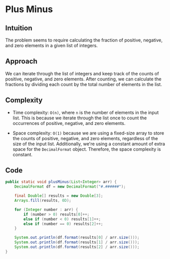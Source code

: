 # Plus Minus

## Intuition

The problem seems to require calculating the fraction of positive, negative, and zero elements in a given list of integers.

## Approach

We can iterate through the list of integers and keep track of the counts of positive, negative, and zero elements. After counting, we can calculate the fractions by dividing each count by the total number of elements in the list.

## Complexity

- Time complexity: `O(n)`, where `n` is the number of elements in the input list. This is because we iterate through the list once to count the occurrences of positive, negative, and zero elements.

- Space complexity: `O(1)` because we are using a fixed-size array to store the counts of positive, negative, and zero elements, regardless of the size of the input list. Additionally, we're using a constant amount of extra space for the `DecimalFormat` object. Therefore, the space complexity is constant.

## Code

```java
public static void plusMinus(List<Integer> arr) {
    DecimalFormat df = new DecimalFormat("#.######");

    final Double[] results = new Double[3];
    Arrays.fill(results, 0D);

    for (Integer number : arr) {
        if (number > 0) results[0]++;
        else if (number < 0) results[1]++;
        else if (number == 0) results[2]++;
    }

    System.out.println(df.format(results[0] / arr.size()));
    System.out.println(df.format(results[1] / arr.size()));
    System.out.println(df.format(results[2] / arr.size()));
}
```
